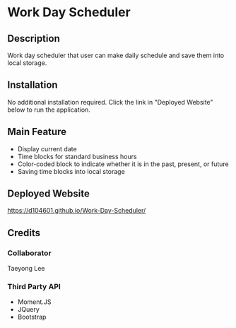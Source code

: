 # Work Day Scheduler

## Description

Work day scheduler that user can make daily schedule and save them into local storage.

## Installation

No additional installation required. Click the link in "Deployed Website" below to run the application.

## Main Feature
* Display current date
* Time blocks for standard business hours
* Color-coded block to indicate whether it is in the past, present, or future
* Saving time blocks into local storage

## Deployed Website
https://d104601.github.io/Work-Day-Scheduler/

## Credits

### Collaborator
Taeyong Lee 

### Third Party API
* Moment.JS
* JQuery
* Bootstrap